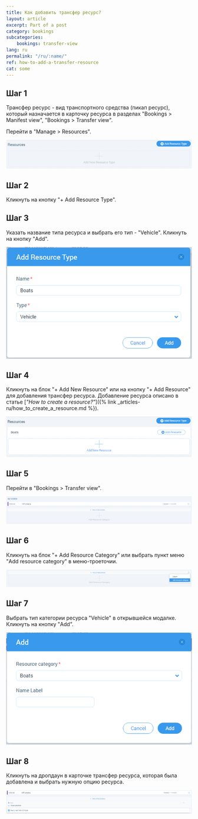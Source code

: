 ```yaml
---
title: Как добавить трансфер ресурс?
layout: article
excerpt: Part of a post
category: bookings
subcategories:
    bookings: transfer-view
lang: ru
permalink: "/ru/:name/"
ref: how-to-add-a-transfer-resource
cat: some
---
```


## **Шаг 1**

Трансфер ресурс - вид транспортного средства (пикап ресурс), который назначается в карточку ресурса в разделах "Bookings > Manifest view", "Bookings > Transfer view".

Перейти в "Manage > Resources".

![How_to_add_a_transfer_resource1](/assets/images/how_to_add_a_transfer_resource1.png)

## **Шаг 2**

Кликнуть на кнопку "+ Add Resource Type".

## **Шаг 3**

Указать название типа ресурса и выбрать его тип - "Vehicle". Кликнуть на кнопку "Add".

![How_to_add_a_transfer_resource2](/assets/images/how_to_add_a_transfer_resource2.png)

## **Шаг 4**

Кликнуть на блок "+ Add New Resource" или на кнопку "+ Add Resource" для добавления трансфер ресурса. Добавление ресурса описано в статье [*"How to create a resource?"*]({% link _articles-ru/how_to_create_a_resource.md %}).

![How_to_add_a_transfer_resource3](/assets/images/how_to_add_a_transfer_resource3.png)

## **Шаг 5**

Перейти в "Bookings > Transfer view".

![How_to_add_a_transfer_resource4](/assets/images/how_to_add_a_transfer_resource4.png)

## **Шаг 6**

Кликнуть на блок "+ Add Resource Category" или выбрать пункт меню "Add resource category" в меню-троеточии.

![How_to_add_a_transfer_resource5](/assets/images/how_to_add_a_transfer_resource5.png)

## **Шаг 7**

Выбрать тип категории ресурса "Vehicle" в открывшейся модалке. Кликнуть на кнопку "Add".

![How_to_add_a_transfer_resource6](/assets/images/how_to_add_a_transfer_resource6.png)

## **Шаг 8**

Кликнуть на дропдаун в карточке трансфер ресурса, которая была добавлена и выбрать нужную опцию ресурса.

![How_to_add_a_transfer_resource7](/assets/images/how_to_add_a_transfer_resource7.png)
